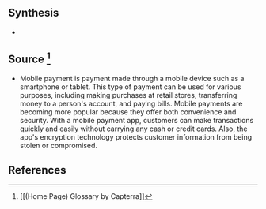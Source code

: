 ## Synthesis
- 
## Source [^1]
- Mobile payment is payment made through a mobile device such as a smartphone or tablet. This type of payment can be used for various purposes, including making purchases at retail stores, transferring money to a person's account, and paying bills. Mobile payments are becoming more popular because they offer both convenience and security. With a mobile payment app, customers can make transactions quickly and easily without carrying any cash or credit cards. Also, the app's encryption technology protects customer information from being stolen or compromised.
## References

[^1]: [[(Home Page) Glossary by Capterra]]